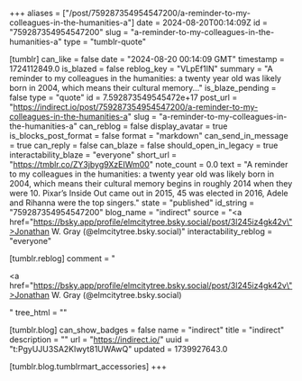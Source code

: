 +++
aliases = ["/post/759287354954547200/a-reminder-to-my-colleagues-in-the-humanities-a"]
date = 2024-08-20T00:14:09Z
id = "759287354954547200"
slug = "a-reminder-to-my-colleagues-in-the-humanities-a"
type = "tumblr-quote"

[tumblr]
can_like = false
date = "2024-08-20 00:14:09 GMT"
timestamp = 1724112849.0
is_blazed = false
reblog_key = "VLpEf1IN"
summary = "A reminder to my colleagues in the humanities: a twenty year old was likely born in 2004, which means their cultural memory..."
is_blaze_pending = false
type = "quote"
id = 7.592873549545472e+17
post_url = "https://indirect.io/post/759287354954547200/a-reminder-to-my-colleagues-in-the-humanities-a"
slug = "a-reminder-to-my-colleagues-in-the-humanities-a"
can_reblog = false
display_avatar = true
is_blocks_post_format = false
format = "markdown"
can_send_in_message = true
can_reply = false
can_blaze = false
should_open_in_legacy = true
interactability_blaze = "everyone"
short_url = "https://tmblr.co/ZY3jbyg9XzEIWm00"
note_count = 0.0
text = "A reminder to my colleagues in the humanities: a twenty year old was likely born in 2004, which means their cultural memory begins in roughly 2014 when they were 10. Pixar’s Inside Out came out in 2015, 45 was elected in 2016, Adele and Rihanna were the top singers."
state = "published"
id_string = "759287354954547200"
blog_name = "indirect"
source = "<a href=\"https://bsky.app/profile/elmcitytree.bsky.social/post/3l245iz4gk42v\">Jonathan W. Gray (@elmcitytree.bsky.social)</a>"
interactability_reblog = "everyone"

[tumblr.reblog]
comment = "<p><a href=\"https://bsky.app/profile/elmcitytree.bsky.social/post/3l245iz4gk42v\">Jonathan W. Gray (@elmcitytree.bsky.social)</a></p>"
tree_html = ""

[tumblr.blog]
can_show_badges = false
name = "indirect"
title = "indirect"
description = ""
url = "https://indirect.io/"
uuid = "t:PgyUJU3SA2Klwyt81UWAwQ"
updated = 1739927643.0

[tumblr.blog.tumblrmart_accessories]
+++
